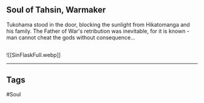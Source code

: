 ## Soul of Tahsin, Warmaker
Tukohama stood in the door, blocking the sunlight
from Hikatomanga and his family. The Father of War's
retribution was inevitable, for it is known - man
cannot cheat the gods without consequence...

##
![[SinFlaskFull.webp]]

---
## Tags
#Soul
